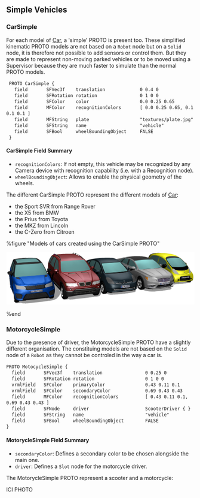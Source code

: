 ## Simple Vehicles

### CarSimple

For each model of [Car](#car), a 'simple' PROTO is present too. These simplified
kinematic PROTO models are not based on a `Robot` node but on a `Solid` node, it is
therefore not possible to add sensors or control them. But they are made to represent
non-moving parked vehicles or to be moved using a Supervisor because they are much
faster to simulate than the normal PROTO models.

```
 PROTO CarSimple {
   field       SFVec3f    translation             0 0.4 0
   field       SFRotation rotation                0 1 0 0
   field       SFColor    color                   0.0 0.25 0.65
   field       MFColor    recognitionColors       [ 0.0 0.25 0.65, 0.1 0.1 0.1 ]
   field       MFString   plate                   "textures/plate.jpg"
   field       SFString   name                    "vehicle"
   field       SFBool     wheelBoundingObject     FALSE
 }
 ```

#### CarSimple Field Summary

- `recognitionColors`: If not empty, this vehicle may be recognized by any Camera
device with recognition capability (i.e. with a Recognition node).
- `wheelBoundingObject`: Allows to enable the physical geometry of the wheels.

The different CarSimple PROTO represent the different models of [Car](#car):

- the Sport SVR from Range Rover
- the X5 from BMW
- the Prius from Toyota
- the MKZ from Lincoln
- the C-Zero from Citroen

%figure "Models of cars created using the CarSimple PROTO"

![cars.png](images/cars.png)

%end

### MotorcycleSimple

Due to the presence of driver, the MotorcycleSimple PROTO have a slightly different
organisation. The constituing models are not based on the `Solid` node of a `Robot`
as they cannot be controled in the way a car is.

```
PROTO MotocycleSimple {
  field       SFVec3f    translation                0 0.25 0
  field       SFRotation rotation                   0 1 0 0
  vrmlField   SFColor    primaryColor               0.43 0.11 0.1
  vrmlField   SFColor    secondaryColor             0.69 0.43 0.43
  field       MFColor    recognitionColors          [ 0.43 0.11 0.1, 0.69 0.43 0.43 ]
  field       SFNode     driver                     ScooterDriver { }
  field       SFString   name                       "vehicle"
  field       SFBool     wheelBoundingObject        FALSE
}
```

#### MotorycleSimple Field Summary

- `secondaryColor`: Defines a secondary color to be chosen alongside the main one.
- `driver`: Defines a `Slot` node for the motorcycle driver.

The MotorycleSimple PROTO represent a scooter and a motorcycle:

ICI PHOTO
